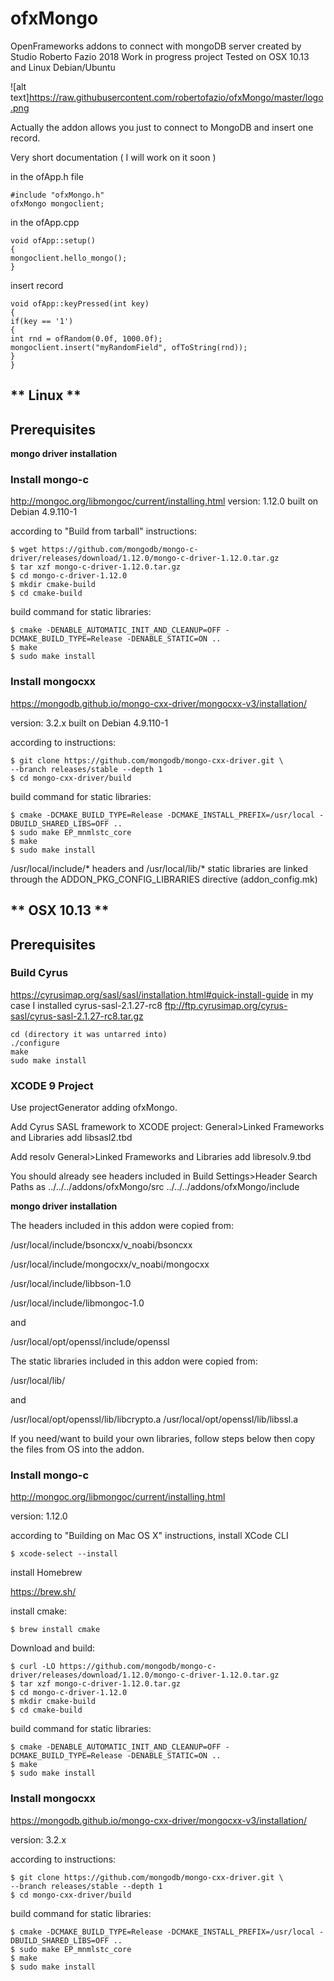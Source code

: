 # ofxMongo

OpenFrameworks addons to connect with mongoDB server created by Studio Roberto Fazio 2018
Work in progress project
Tested on OSX 10.13 and Linux Debian/Ubuntu

![alt text]https://raw.githubusercontent.com/robertofazio/ofxMongo/master/logo.png

Actually the addon allows you just to connect to MongoDB and insert one record.

Very short documentation ( I will work on it soon )

in the ofApp.h file
```shell
#include "ofxMongo.h"
ofxMongo mongoclient;
```

in the ofApp.cpp
```shell
void ofApp::setup()
{
mongoclient.hello_mongo();
}
```

insert record
```shell
void ofApp::keyPressed(int key)
{
if(key == '1')
{
int rnd = ofRandom(0.0f, 1000.0f);
mongoclient.insert("myRandomField", ofToString(rnd));
}
}
```

## ** Linux **

## Prerequisites

**mongo driver installation**

### Install mongo-c

http://mongoc.org/libmongoc/current/installing.html
version: 1.12.0
built on Debian 4.9.110-1

according to "Build from tarball" instructions:
```shell
$ wget https://github.com/mongodb/mongo-c-driver/releases/download/1.12.0/mongo-c-driver-1.12.0.tar.gz
$ tar xzf mongo-c-driver-1.12.0.tar.gz
$ cd mongo-c-driver-1.12.0
$ mkdir cmake-build
$ cd cmake-build
```
build command for static libraries:
```shell
$ cmake -DENABLE_AUTOMATIC_INIT_AND_CLEANUP=OFF -DCMAKE_BUILD_TYPE=Release -DENABLE_STATIC=ON ..
$ make
$ sudo make install
```
### Install mongocxx

https://mongodb.github.io/mongo-cxx-driver/mongocxx-v3/installation/

version: 3.2.x
built on Debian 4.9.110-1

according to instructions:
```shell
$ git clone https://github.com/mongodb/mongo-cxx-driver.git \
--branch releases/stable --depth 1
$ cd mongo-cxx-driver/build
```
build command for static libraries:
```shell
$ cmake -DCMAKE_BUILD_TYPE=Release -DCMAKE_INSTALL_PREFIX=/usr/local -DBUILD_SHARED_LIBS=OFF ..
$ sudo make EP_mnmlstc_core
$ make
$ sudo make install
```

/usr/local/include/* headers and /usr/local/lib/* static libraries are linked through the ADDON_PKG_CONFIG_LIBRARIES directive (addon_config.mk)

## ** OSX 10.13 **

## Prerequisites

### Build Cyrus
https://cyrusimap.org/sasl/sasl/installation.html#quick-install-guide
in my case I installed cyrus-sasl-2.1.27-rc8
ftp://ftp.cyrusimap.org/cyrus-sasl/cyrus-sasl-2.1.27-rc8.tar.gz

```shell
cd (directory it was untarred into)
./configure
make
sudo make install
```

### XCODE 9 Project

Use projectGenerator adding ofxMongo.

Add Cyrus SASL framework to XCODE project:
General>Linked Frameworks and Libraries
add libsasl2.tbd

Add resolv
General>Linked Frameworks and Libraries
add libresolv.9.tbd

You should already see headers included in Build Settings>Header Search Paths as
../../../addons/ofxMongo/src
../../../addons/ofxMongo/include

**mongo driver installation**

The headers included in this addon were copied from:

/usr/local/include/bsoncxx/v_noabi/bsoncxx

/usr/local/include/mongocxx/v_noabi/mongocxx

/usr/local/include/libbson-1.0

/usr/local/include/libmongoc-1.0

and

/usr/local/opt/openssl/include/openssl

The static libraries included in this addon were copied from:

/usr/local/lib/

and

/usr/local/opt/openssl/lib/libcrypto.a
/usr/local/opt/openssl/lib/libssl.a

If you need/want to build your own libraries, follow steps below then copy the files from OS into the addon.

### Install mongo-c

http://mongoc.org/libmongoc/current/installing.html

version: 1.12.0

according to "Building on Mac OS X" instructions,
install XCode CLI
```shell
$ xcode-select --install
```
install Homebrew

https://brew.sh/

install cmake:
```shell
$ brew install cmake
```

Download and build:
```shell
$ curl -LO https://github.com/mongodb/mongo-c-driver/releases/download/1.12.0/mongo-c-driver-1.12.0.tar.gz
$ tar xzf mongo-c-driver-1.12.0.tar.gz
$ cd mongo-c-driver-1.12.0
$ mkdir cmake-build
$ cd cmake-build
```
build command for static libraries:
```shell
$ cmake -DENABLE_AUTOMATIC_INIT_AND_CLEANUP=OFF -DCMAKE_BUILD_TYPE=Release -DENABLE_STATIC=ON ..
$ make
$ sudo make install
```
### Install mongocxx

https://mongodb.github.io/mongo-cxx-driver/mongocxx-v3/installation/

version: 3.2.x

according to instructions:
```shell
$ git clone https://github.com/mongodb/mongo-cxx-driver.git \
--branch releases/stable --depth 1
$ cd mongo-cxx-driver/build
```
build command for static libraries:
```shell
$ cmake -DCMAKE_BUILD_TYPE=Release -DCMAKE_INSTALL_PREFIX=/usr/local -DBUILD_SHARED_LIBS=OFF ..
$ sudo make EP_mnmlstc_core
$ make
$ sudo make install
```

